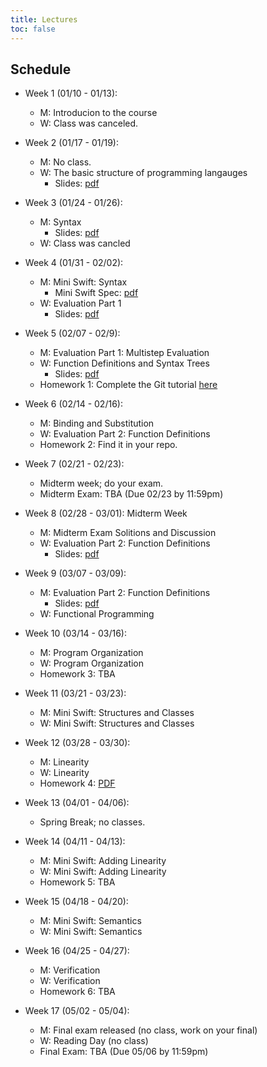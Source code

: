 ```yaml
---
title: Lectures
toc: false
---
```


## Schedule

- Week 1 (01/10 - 01/13):
  - M: Introducion to the course
  - W: Class was canceled.
    
- Week 2 (01/17 - 01/19):
  - M: No class.
  - W: The basic structure of programming langauges
    - Slides: [pdf](includes/lecture-notes/basic-structure-of-PLs.pdf)
  
- Week 3 (01/24 - 01/26): 
  - M: Syntax
    - Slides: [pdf](includes/lecture-notes/syntax.pdf)
  - W: Class was cancled
    
- Week 4 (01/31 - 02/02): 
  - M: Mini Swift: Syntax
    - Mini Swift Spec: [pdf](includes/MiniSwift/MiniSwift-Spec.pdf)
  - W: Evaluation Part 1
    - Slides: [pdf](includes/lecture-notes/evaluation-part-1.pdf)
  
- Week 5 (02/07 - 02/9):
  - M: Evaluation Part 1: Multistep Evaluation
  - W: Function Definitions and Syntax Trees
    - Slides: [pdf](includes/lecture-notes/funct-defs-syntax-trees.pdf)  
  - Homework 1: Complete the Git tutorial [here](git.html)
  
- Week 6 (02/14 - 02/16): 
  - M: Binding and Substitution
  - W: Evaluation Part 2: Function Definitions
  - Homework 2: Find it in your repo.
  
- Week 7 (02/21 - 02/23):   
  - Midterm week; do your exam.
  - Midterm Exam: TBA (Due 02/23 by 11:59pm)
  
- Week 8 (02/28 - 03/01): Midterm Week
  - M: Midterm Exam Solitions and Discussion    
  - W: Evaluation Part 2: Function Definitions
    - Slides: [pdf](includes/lecture-notes/funct-defs-syntax-trees.pdf)  
  
- Week 9 (03/07 - 03/09):
  - M: Evaluation Part 2: Function Definitions
    - Slides: [pdf](includes/lecture-notes/funct-defs-eval.pdf)  
  - W: Functional Programming
    
- Week 10 (03/14 - 03/16): 
  - M: Program Organization
  - W: Program Organization
  - Homework 3: TBA
  
- Week 11 (03/21 - 03/23): 
  - M: Mini Swift: Structures and Classes
  - W: Mini Swift: Structures and Classes

- Week 12 (03/28 - 03/30): 
  - M: Linearity
  - W: Linearity
  - Homework 4: [PDF](includes/hwk/4/hwk4.pdf)
    
- Week 13 (04/01 - 04/06): 
  - Spring Break; no classes.

- Week 14 (04/11 - 04/13): 
  - M: Mini Swift: Adding Linearity
  - W: Mini Swift: Adding Linearity
  - Homework 5: TBA

- Week 15 (04/18 - 04/20): 
  - M: Mini Swift: Semantics
  - W: Mini Swift: Semantics
  
- Week 16 (04/25 - 04/27): 
  - M: Verification
  - W: Verification
  - Homework 6: TBA
  
- Week 17 (05/02 - 05/04): 
  - M: Final exam released (no class, work on your final)
  - W: Reading Day (no class)
  - Final Exam: TBA (Due 05/06 by 11:59pm)
